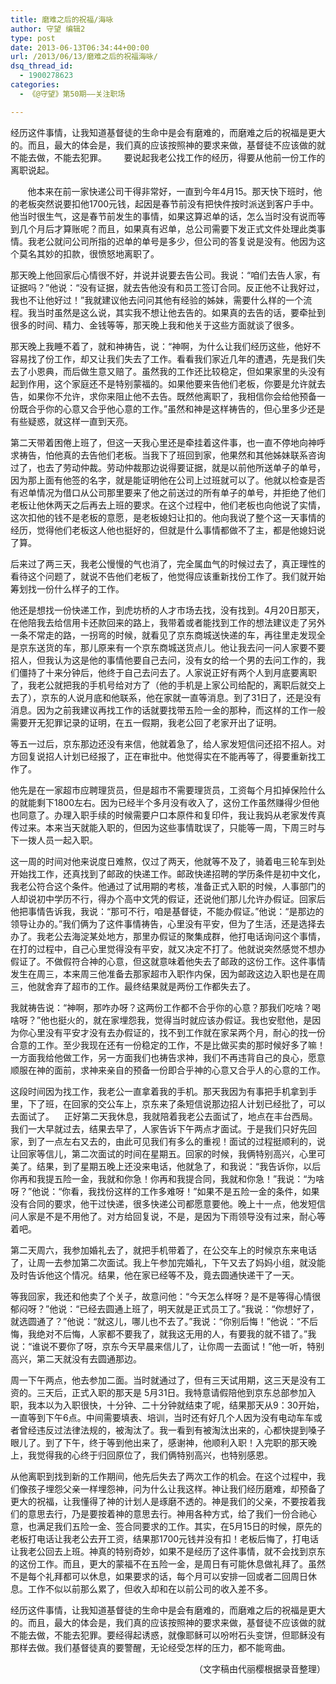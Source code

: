 ```yaml
---
title: 磨难之后的祝福/海咏
author: 守望 编辑2
type: post
date: 2013-06-13T06:34:44+00:00
url: /2013/06/13/磨难之后的祝福海咏/
dsq_thread_id:
  - 1900278623
categories:
  - 《@守望》第50期——关注职场

---
```

<p class="mceWPmore" title="更多...">
  经历这件事情，让我知道基督徒的生命中是会有磨难的，而磨难之后的祝福是更大的。而且，最大的体会是，我们真的应该按照神的要求来做，基督徒不应该做的就不能去做，不能去犯罪。<!--more-->       要说起我老公找工作的经历，得要从他前一份工作的离职说起。
</p>

       他本来在前一家快递公司干得非常好，一直到今年4月15。那天快下班时，他的老板突然说要扣他1700元钱，起因是春节前没有把快件按时派送到客户手中。他当时很生气，这是春节前发生的事情，如果这算迟单的话，怎么当时没有说而等到几个月后才算账呢？而且，如果真有迟单，总公司需要下发正式文件处理此类事情。我老公就问公司所指的迟单的单号是多少，但公司的答复说是没有。他因为这个莫名其妙的扣款，很愤怒地离职了。

那天晚上他回家后心情很不好，并说并说要去告公司。我说：“咱们去告人家，有证据吗？”他说：“没有证据，就去告他没有和员工签订合同。反正他不让我好过，我也不让他好过！”我就建议他去问问其他有经验的姊妹，需要什么样的一个流程。我当时虽然是这么说，其实我不想让他去告的。如果真的去告的话，要牵扯到很多的时间、精力、金钱等等，那天晚上我和他关于这些方面就谈了很多。

那天晚上我睡不着了，就和神祷告，说：“神啊，为什么让我们经历这些，他好不容易找了份工作，却又让我们失去了工作。看看我们家近几年的遭遇，先是我们失去了小恩典，而后做生意又赔了。虽然我的工作还比较稳定，但如果家里的头没有起到作用，这个家庭还不是特别蒙福的。如果他要来告他们老板，你要是允许就去告，如果你不允许，求你来阻止他不去告。既然他离职了，我相信你会给他预备一份既合乎你的心意又合乎他心意的工作。”虽然和神是这样祷告的，但心里多少还是有些疑惑，就这样一直到天亮。

第二天带着困倦上班了，但这一天我心里还是牵挂着这件事，也一直不停地向神呼求祷告，怕他真的去告他们老板。当我下了班回到家，他果然和其他姊妹联系咨询过了，也去了劳动仲裁。劳动仲裁那边说得要证据，就是以前他所送单子的单号，因为那上面有他签的名字，就是能证明他在公司上过班就可以了。他就以检查是否有迟单情况为借口从公司那里要来了他之前送过的所有单子的单号，并拒绝了他们老板让他休两天之后再去上班的要求。在这个过程中，他们老板也向他说了实情，这次扣他的钱不是老板的意愿，是老板媳妇让扣的。他向我说了整个这一天事情的经历，觉得他们老板这人他也挺好的，但就是什么事情都做不了主，都是他媳妇说了算。

后来过了两三天，我老公慢慢的气也消了，完全属血气的时候过去了，真正理性的看待这个问题了，就说不告他们老板了，他觉得应该重新找份工作了。我们就开始筹划找一份什么样子的工作。

他还是想找一份快递工作，到虎坊桥的人才市场去找，没有找到。4月20日那天，在他陪我去给信用卡还款回来的路上，我带着或者能找到工作的想法建议走了另外一条不常走的路，一拐弯的时候，就看见了京东商城送快递的车，再往里走发现全是京东送货的车，那儿原来有一个京东商城送货点儿。他让我去问一问人家要不要招人，但我认为这是他的事情他要自己去问，没有女的给一个男的去问工作的，我们僵持了十来分钟后，他终于自己去问去了。人家说正好有两个人到月底要离职了，我老公就把我的手机号给对方了（他的手机是上家公司给配的，离职后就交上去了），京东的人说月底和他联系，他在家就一直等消息。到了31日了，还是没有消息。因为之前我建议再找工作的话就要找带五险一金的那种，而这样的工作一般需要开无犯罪记录的证明，在五一假期，我老公回了老家开出了证明。

等五一过后，京东那边还没有来信，他就着急了，给人家发短信问还招不招人。对方回复说招人计划已经报了，正在审批中。他觉得实在不能再等了，得要重新找工作了。

他先是在一家超市应聘理货员，但是超市不需要理货员，工资每个月扣掉保险什么的就能剩下1800左右。因为已经半个多月没有收入了，这份工作虽然赚得少但他也同意了。办理入职手续的时候需要户口本原件和复印件，我让我妈从老家发传真传过来。本来当天就能入职的，但因为这些事情耽误了，只能等一周，下周三时与下一拨人员一起入职。

这一周的时间对他来说度日难熬，仅过了两天，他就等不及了，骑着电三轮车到处开始找工作，还真找到了邮政的快递工作。邮政快递招聘的学历条件是初中文化，我老公符合这个条件。他通过了试用期的考核，准备正式入职的时候，人事部门的人却说初中学历不行，得办个高中文凭的假证，还说他们那儿允许办假证。回家后他把事情告诉我，我说：“那可不行，咱是基督徒，不能办假证。”他说：“是那边的领导让办的。”我们俩为了这件事情祷告，心里没有平安，但为了生活，还是选择去办了。我老公去海淀某处地方，那里办假证的聚集成群，他打电话询问这个事情，在打的过程中，自己心里觉得没有平安，就又决定不打了。他就说突然感觉不想办假证了。不做假符合神的心意，但这就意味着他失去了邮政的这份工作。这件事情发生在周三，本来周三他准备去那家超市入职作内保，因为邮政这边入职也是在周三，他就舍弃了超市的工作。最终结果就是两份工作都失去了。

我就祷告说：“神啊，那咋办呀？这两份工作都不合乎你的心意？那我们吃啥？喝啥呀？”他也挺火的，就在家埋怨我，觉得当时就应该办假证。我也安慰他，是因为你心里没有平安才没有去办假证的，找不到工作就在家呆两个月，耐心的找一份合意的工作。至少我现在还有一份稳定的工作，不是比做买卖的那时候好多了嘛！一方面我给他做工作，另一方面我们也祷告求神，我们不再违背自己的良心，愿意顺服在神的面前，求神来亲自的预备一份即合乎神的心意又合乎人的心意的工作。

这段时间因为找工作，我老公一直拿着我的手机。那天我因为有事把手机拿到手里，下了班，在回家的交公车上，京东来了条短信说那边招人计划已经批了，可以去面试了。    正好第二天我休息，我就陪着我老公去面试了，地点在丰台西局。我们一大早就过去，结果去早了，人家告诉下午两点才面试。于是我们只好先回家，到了一点左右又去的，由此可见我们有多么的重视！面试的过程挺顺利的，说让回家等信儿，第二次面试的时间在星期五。回家的时候，我俩特别高兴，心里可美了。结果，到了星期五晚上还没来电话，他就急了，和我说：“我告诉你，以后你再和我提五险一金，我就和你急！你再和我提合同，我就和你急！”我说：“为啥呀？”他说：“你看，我找份这样的工作多难呀！”如果不是五险一金的条件，如果没有合同的要求，他干过快递，很多快递公司都愿意要他。晚上十一点，他发短信问人家是不是不用他了。对方给回复说，不是，是因为下雨领导没有过来，耐心等着吧。

第二天周六，我参加婚礼去了，就把手机带着了，在公交车上的时候京东来电话了，让周一去参加第二次面试。我上午参加完婚礼，下午又去了妈妈小组，就没能及时告诉他这个情况。结果，他在家已经等不及，竟去圆通快递干了一天。

等我回家，我还和他卖了个关子，故意问他：“今天怎么样呀？是不是等得心情很郁闷呀？”他说：“已经去圆通上班了，明天就是正式员工了。”我说：“你想好了，就选圆通了？”他说：“就这儿，哪儿也不去了。”我说：“你别后悔！”他说：“不后悔，我绝对不后悔，人家都不要我了，就我这无用的人，有要我的就不错了。”我说：“谁说不要你了呀，京东今天早晨来信儿了，让你周一去面试！”他一听，特别高兴，第二天就没有去圆通那边。

周一下午两点，他去参加二面。当时就通过了，但有三天试用期，这三天是没有工资的。三天后，正式入职的那天是 5月31日。我特意请假陪他到京东总部参加入职，我本以为入职很快，十分钟、二十分钟就结束了呢，结果那天从9：30开始，一直等到下午6点。中间需要填表、培训，当时还有好几个人因为没有电动车车或者曾经违反过法律法规的，被淘汰了。我一看到有被淘汰出来的，心都快提到嗓子眼儿了。到了下午，终于等到他出来了，感谢神，他顺利入职！入完职的那天晚上，我觉得我的心终于归回原位了，我们俩特别高兴，也特别感恩。

从他离职到找到新的工作期间，他先后失去了两次工作的机会。在这个过程中，我们像孩子埋怨父亲一样埋怨神，问为什么让我这样。神让我们经历磨难，却预备了更大的祝福，让我懂得了神的计划人是琢磨不透的。神是我们的父亲，不要按着我们的意思去行，乃是要按着神的意思去行。神用各种方式，给了我们一份合祂心意，也满足我们五险一金、签合同要求的工作。其实，在5月15日的时候，原先的老板打电话让我老公去开工资，结果那1700元钱并没有扣！老板后悔了，打电话让我老公回去上班。神真的特别奇妙，如果不是经历了这件事情，就不会找到京东的这份工作。而且，更大的蒙福不在五险一金，是周日有可能休息做礼拜了。虽然不是每个礼拜都可以休息，如果要求的话，每个月可以安排一回或者二回周日休息。工作不似以前那么累了，但收入却和在以前公司的收入差不多。

经历这件事情，让我知道基督徒的生命中是会有磨难的，而磨难之后的祝福是更大的。而且，最大的体会是，我们真的应该按照神的要求来做，基督徒不应该做的就不能去做，不能去犯罪。要经得起诱惑，就像耶稣可以吩咐石头变饼，但耶稣没有那样去做。我们基督徒真的要警醒，无论经受怎样的压力，都不能弯曲。

<p align="right">
  （文字稿由代丽樱根据录音整理）
</p>